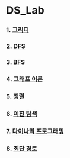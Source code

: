 # DS_Lab

### 1. [그리디](./1_greedy/README.md)

### 2. [DFS](./2_dfs/README.md)

### 3. [BFS](#)

### 4. [그래프 이론](#)

### 5. [정렬](#)

### 6. [이진 탐색](#)

### 7. [다이나믹 프로그래밍](#)

### 8. [최단 경로](#)
